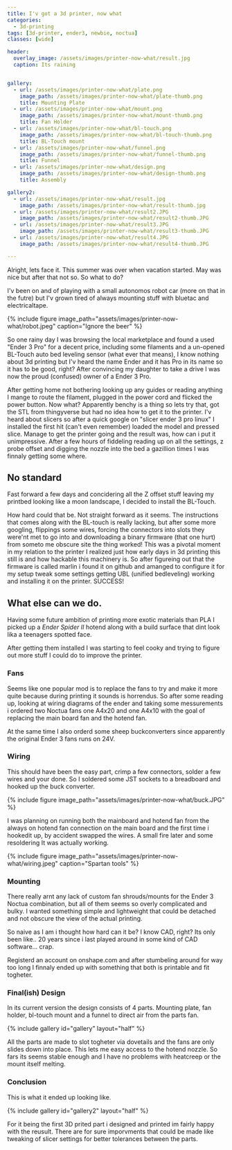 ```yaml
---
title: I'v got a 3d printer, now what
categories:
  - 3d-printing
tags: [3d-printer, ender3, newbie, noctua]
classes: [wide]

header:
  overlay_image: /assets/images/printer-now-what/result.jpg
  caption: Its raining


gallery:
  - url: /assets/images/printer-now-what/plate.png
    image_path: /assets/images/printer-now-what/plate-thumb.png
    title: Mounting Plate
  - url: /assets/images/printer-now-what/mount.png
    image_path: /assets/images/printer-now-what/mount-thumb.png
    title: Fan Holder
  - url: /assets/images/printer-now-what/bl-touch.png
    image_path: /assets/images/printer-now-what/bl-touch-thumb.png
    title: BL-Touch mount
  - url: /assets/images/printer-now-what/funnel.png
    image_path: /assets/images/printer-now-what/funnel-thumb.png
    title: Funnel
  - url: /assets/images/printer-now-what/design.png
    image_path: /assets/images/printer-now-what/design-thumb.png
    title: Assembly

gallery2:
  - url: /assets/images/printer-now-what/result.jpg
    image_path: /assets/images/printer-now-what/result-thumb.jpg
  - url: /assets/images/printer-now-what/result2.JPG
    image_path: /assets/images/printer-now-what/result2-thumb.JPG
  - url: /assets/images/printer-now-what/result3.JPG
    image_path: /assets/images/printer-now-what/result3-thumb.JPG
  - url: /assets/images/printer-now-what/result4.JPG
    image_path: /assets/images/printer-now-what/result4-thumb.JPG

---
```


Alright, lets face it. This summer was over when vacation started. May was 
nice but after that not so. So what to do?

 I'v been on and of playing
with a small autonomos robot car (more on that in the futre) but I'v
grown tired of always mounting stuff with bluetac and electricaltape.

{% include figure image_path="assets/images/printer-now-what/robot.jpeg" caption="Ignore the beer" %}

So one rainy day I was browsing the local marketplace and found a used
"Ender 3 Pro" for a decent price, including some filaments and a un-opened
BL-Touch auto bed leveling sensor (what ever that means), I know nothing
about 3d printing but I'v heard the name Ender and it has Pro in its name so
it has to be good, right? After convincing my daughter to take a drive 
I was now the proud (confused) owner of a Ender 3 Pro.

After getting home not bothering looking up any guides or reading
anything I mange to route the filament, plugged in the power cord
and flicked the power button. Now what? Apparently benchy is a thing so
lets try that, got the STL from thingyverse but had no idea how to get
it to the printer. I'v heard about slicers so after a quick google on
"slicer ender 3 pro linux" I installed the first hit (can't even remember)
loaded the model and pressed slice. Manage to get the printer going and
the result was, how can i put it unimpressive. After a few hours of
fiddeling reading up on all the settings, z probe offset and digging the
nozzle into the bed a gazillion times I was finnaly getting some where.

## No standard

Fast forward a few days and concidering all the Z offset stuff leaving my
printbed looking like a moon landscape, I decided to install the BL-Touch.

How hard could that be. Not straight forward as it seems. The instructions
that comes along with the BL-touch is really lacking, but after some more
googling, flippings some wires, forcing the connectors into slots
they were'nt met to go into and downloading a binary firmware (that one hurt)
 from someto me obscure site the thing worked! This was a pivotal moment
in my relation to the printer I realized just how early days in 3d printing
this still is and how hackable this machinery is. So after figureing out
that the firmware is called marlin i found it on github and amanged to
configure it for my setup tweak some settings getting UBL (unified bedleveling)
working and installing it on the printer. SUCCESS!

## What else can we do.

Having some future ambition of printing more exotic materials than PLA
I picked up a *Ender Spider II* hotend along with a build surface that 
dint look lika a teenagers spotted face. 

After getting them installed I was starting to feel cooky and trying to figure
out more stuff I could do to improve the printer.

### Fans

Seems like one popular mod is to replace the fans to try and make it more quite
because during printing it sounds is horrendus.  So after some reading up,
looking at wiring diagrams of the ender and taking some messurements i ordered two
Noctua fans one A4x20 and one A4x10 with the goal of replacing the main board fan
and the hotend fan.

At the same time I also orderd some sheep buckconverters since apparently the 
original Ender 3 fans runs on 24V.

### Wiring

This should have been the easy part, crimp a few connectors, solder a few wires and your done.
So I soldered some JST sockets to a breadboard and hooked up the buck converter.

{% include figure image_path="assets/images/printer-now-what/buck.JPG" %}

I was planning on running both the mainboard and hotend fan from the always on hotend fan 
connection on the main board and the first time i hookedit up, by accident swapped the
wires. A small fire later and some resoldering It was actually working.

{% include figure image_path="assets/images/printer-now-what/wiring.jpeg" caption="Spartan tools" %}

### Mounting

There really arnt any lack of custom fan shrouds/mounts for the Ender 3 Noctua combination,
but all of them seems so overly complicated and bulky. I wanted something simple and
lightweight that could be detached and not obscure the view of the actual printing.

So naive as I am i thought how hard can it be? I know CAD, right? Its only been like.. 20 years
since i last played around in some kind of CAD software... crap.

Registerd an account on onshape.com and after stumbeling around for way too long I finnaly ended up
with something that both is printable and fit togheter.

### Final(ish) Design

In its current version the design consists of 4 parts. Mounting plate, fan holder, bl-touch mount
and a funnel to direct air from the parts fan.

{% include gallery id="gallery" layout="half" %}

All the parts are made to slot togheter via dovetails and the fans are only slides down into place.
This lets me easy access to the hotend nozzle. So fars its seems stable enough and I have no problems
with heatcreep or the mount itself melting.

### Conclusion

This is what it ended up looking like.


{% include gallery id="gallery2" layout="half" %}

For it being the first 3D prited part i designed and printed im fairly happy with the reusult.
There are for sure imporvments that could be made like tweaking of slicer settings for better tolerances
between the parts.




